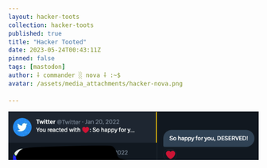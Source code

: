 ```yaml
---
layout: hacker-toots
collection: hacker-toots
published: true
title: "Hacker Tooted"
date: 2023-05-24T00:43:11Z
pinned: false
tags: [mastodon]
author: ⸸ commander ░ nova ⸸ :~$
avatar: /assets/media_attachments/hacker-nova.png

---
```




![media](/assets/media_attachments/files/110/420/884/831/546/886/original/d4a72c0041fc0e67.png)
